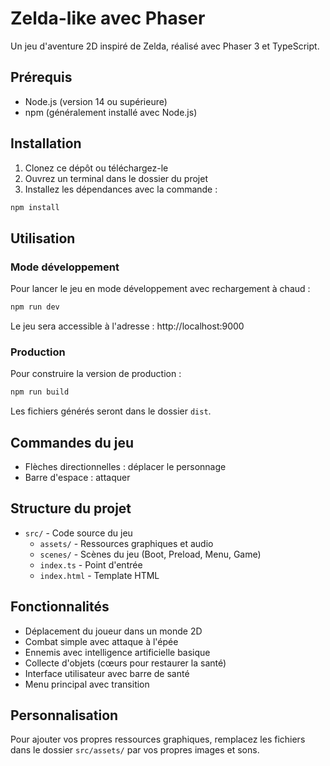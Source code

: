 # Zelda-like avec Phaser

Un jeu d'aventure 2D inspiré de Zelda, réalisé avec Phaser 3 et TypeScript.

## Prérequis

- Node.js (version 14 ou supérieure)
- npm (généralement installé avec Node.js)

## Installation

1. Clonez ce dépôt ou téléchargez-le
2. Ouvrez un terminal dans le dossier du projet
3. Installez les dépendances avec la commande :

```bash
npm install
```

## Utilisation

### Mode développement

Pour lancer le jeu en mode développement avec rechargement à chaud :

```bash
npm run dev
```

Le jeu sera accessible à l'adresse : http://localhost:9000

### Production

Pour construire la version de production :

```bash
npm run build
```

Les fichiers générés seront dans le dossier `dist`.

## Commandes du jeu

- Flèches directionnelles : déplacer le personnage
- Barre d'espace : attaquer

## Structure du projet

- `src/` - Code source du jeu
  - `assets/` - Ressources graphiques et audio
  - `scenes/` - Scènes du jeu (Boot, Preload, Menu, Game)
  - `index.ts` - Point d'entrée
  - `index.html` - Template HTML

## Fonctionnalités

- Déplacement du joueur dans un monde 2D
- Combat simple avec attaque à l'épée
- Ennemis avec intelligence artificielle basique
- Collecte d'objets (cœurs pour restaurer la santé)
- Interface utilisateur avec barre de santé
- Menu principal avec transition

## Personnalisation

Pour ajouter vos propres ressources graphiques, remplacez les fichiers dans le dossier `src/assets/` par vos propres images et sons. 